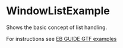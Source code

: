 ﻿# WindowListExample

Shows the basic concept of list handling.

For instructions see [EB GUIDE GTF examples](../../Readme.md)
